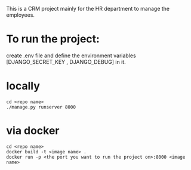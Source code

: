 This is a CRM project mainly for the HR department to manage the employees.

# To run the project:
create .env file and define the environment variables [DJANGO_SECRET_KEY , DJANGO_DEBUG] in it.
# locally

```
cd <repo name>
./manage.py runserver 8000
```

# via docker
```
cd <repo name>
docker build -t <image name> .
docker run -p <the port you want to run the project on>:8000 <image name>
```